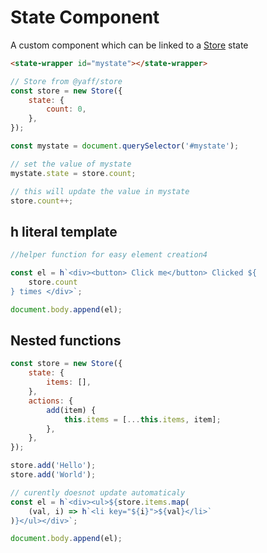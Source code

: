 # State Component

A custom component which can be linked to a [Store](https://npmjs.com/@yaff/store) state

```html
<state-wrapper id="mystate"></state-wrapper>
```

```js
// Store from @yaff/store
const store = new Store({
    state: {
        count: 0,
    },
});

const mystate = document.querySelector('#mystate');

// set the value of mystate
mystate.state = store.count;

// this will update the value in mystate
store.count++;
```

## h literal template

```js
//helper function for easy element creation4

const el = h`<div><button> Click me</button> Clicked ${
    store.count
} times </div>`;

document.body.append(el);
```

## Nested functions

```js
const store = new Store({
    state: {
        items: [],
    },
    actions: {
        add(item) {
            this.items = [...this.items, item];
        },
    },
});

store.add('Hello');
store.add('World');

// curently doesnot update automaticaly
const el = h`<div><ul>${store.items.map(
    (val, i) => h`<li key="${i}">${val}</li>`
)}</ul></div>`;

document.body.append(el);
```
